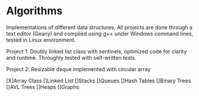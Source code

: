 # Algorithms

Implementations of different data structures.
All projects are done through a text editor (Geany) and compiled using g++ under Windows command lines, tested in Linux environment.

Project 1: Doubly linked list class with sentinels, optimized code for clarity and runtime. Throughly tested with self-written tests.

Project 2: Resizable deque implemented with circular array 

[X]Array Class 
[]Linked List 
[]Stacks 
[]Queues 
[]Hash Tables 
[]Binary Trees 
[]AVL Trees 
[]Heaps 
[]Graphs 
